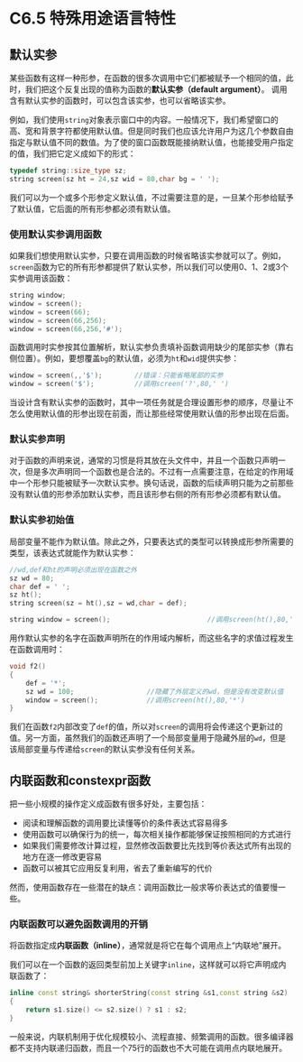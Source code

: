# C6.5 特殊用途语言特性
## 默认实参
某些函数有这样一种形参，在函数的很多次调用中它们都被赋予一个相同的值，此时，我们把这个反复出现的值称为函数的**默认实参（default argument）**。 调用含有默认实参的函数时，可以包含该实参，也可以省略该实参。

例如，我们使用`string`对象表示窗口中的内容。一般情况下，我们希望窗口的高、宽和背景字符都使用默认值。但是同时我们也应该允许用户为这几个参数自由指定与默认值不同的数值。为了使的窗口函数既能接纳默认值，也能接受用户指定的值，我们把它定义成如下的形式：
```cpp
typedef string::size_type sz;
string screen(sz ht = 24,sz wid = 80,char bg = ' ');
```

我们可以为一个或多个形参定义默认值，不过需要注意的是，一旦某个形参给赋予了默认值，它后面的所有形参都必须有默认值。

### 使用默认实参调用函数
如果我们想使用默认实参，只要在调用函数的时候省略该实参就可以了。例如，`screen`函数为它的所有形参都提供了默认实参，所以我们可以使用0、1、2或3个实参调用该函数：
```cpp
string window;
window = screen();
window = screen(66);
window = screen(66,256);
window = screen(66,256,'#');
```

函数调用时实参按其位置解析，默认实参负责填补函数调用缺少的尾部实参（靠右侧位置）。例如，要想覆盖`bg`的默认值，必须为`ht`和`wid`提供实参：
```cpp
window = screen(,,'$');        //错误：只能省略尾部的实参
window = screen('$');          //调用screen('?',80,' ')
```

当设计含有默认实参的函数时，其中一项任务就是合理设置形参的顺序，尽量让不怎么使用默认值的形参出现在前面，而让那些经常使用默认值的形参出现在后面。

### 默认实参声明
对于函数的声明来说，通常的习惯是将其放在头文件中，并且一个函数只声明一次，但是多次声明同一个函数也是合法的。不过有一点需要注意，在给定的作用域中一个形参只能被赋予一次默认实参。换句话说，函数的后续声明只能为之前那些没有默认值的形参添加默认实参，而且该形参右侧的所有形参必须都有默认值。

### 默认实参初始值
局部变量不能作为默认值。除此之外，只要表达式的类型可以转换成形参所需要的类型，该表达式就能作为默认实参：
```cpp
//wd,def和ht的声明必须出现在函数之外
sz wd = 80;
char def = ' ';
sz ht();
string screen(sz = ht(),sz = wd,char = def);

string window = screen();                        //调用screen(ht(),80,' ')
```

用作默认实参的名字在函数声明所在的作用域内解析，而这些名字的求值过程发生在函数调用时：
```cpp
void f2()
{
    def = '*';
    sz wd = 100;                  //隐藏了外层定义的wd，但是没有改变默认值
    window = screen();            //调用screen(ht(),80,'*')
}
```

我们在函数`f2`内部改变了`def`的值，所以对`screen`的调用将会传递这个更新过的值。另一方面，虽然我们的函数还声明了一个局部变量用于隐藏外层的`wd`，但是该局部变量与传递给`screen`的默认实参没有任何关系。

## 内联函数和constexpr函数
把一些小规模的操作定义成函数有很多好处，主要包括：
- 阅读和理解函数的调用要比读懂等价的条件表达式容易得多
- 使用函数可以确保行为的统一，每次相关操作都能够保证按照相同的方式进行
- 如果我们需要修改计算过程，显然修改函数要比先找到等价表达式所有出现的地方在逐一修改更容易
- 函数可以被其它应用反复利用，省去了重新编写的代价

然而，使用函数存在一些潜在的缺点：调用函数比一般求等价表达式的值要慢一些。
### 内联函数可以避免函数调用的开销
将函数指定成**内联函数（inline）**，通常就是将它在每个调用点上“内联地”展开。

我们可以在一个函数的返回类型前加上关键字`inline`，这样就可以将它声明成内联函数了：
```cpp
inline const string& shorterString(const string &s1,const string &s2)
{
    return s1.size() <= s2.size() ? s1 : s2;
}
```

一般来说，内联机制用于优化规模较小、流程直接、频繁调用的函数。很多编译器都不支持内联递归函数，而且一个75行的函数也不大可能在调用点内联地展开。
